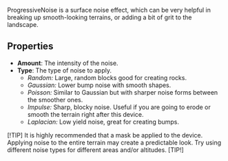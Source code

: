 ProgressiveNoise is a surface noise effect, which can be very helpful in breaking up smooth-looking terrains, or adding a bit of grit to the landscape.

## Properties

- **Amount**: The intensity of the noise.
- **Type**: The type of noise to apply.
	- *Random:* Large, random blocks good for creating rocks.
	- *Gaussian:* Lower bump noise with smooth shapes.
	- *Poisson:* Similar to Gaussian but with sharper noise forms between the smoother ones.
	- *Impulse:* Sharp, blocky noise. Useful if you are going to erode or smooth the terrain right after this device.
	- *Laplacian:* Low yield noise, great for creating bumps.

[!TIP]
It is highly recommended that a mask be applied to the device. Applying noise to the entire terrain may create a predictable look. Try using different noise types for different areas and/or altitudes.
[TIP!]